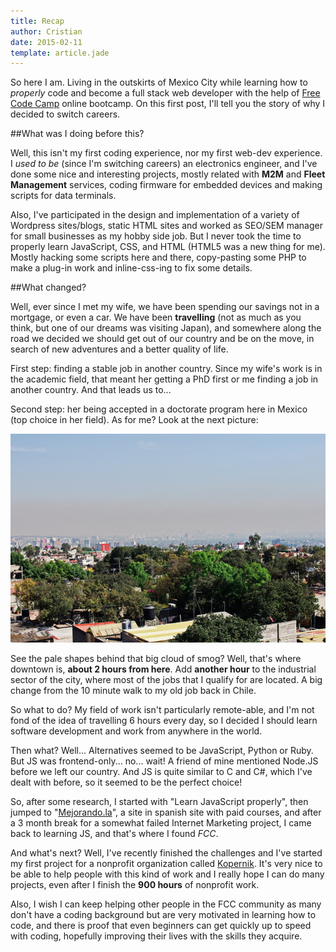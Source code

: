 ```yaml
---
title: Recap
author: Cristian
date: 2015-02-11
template: article.jade
---
```


So here I am. Living in the outskirts of Mexico City while learning how to _properly_ code and become a full stack web developer with the help of [Free Code Camp](https://www.freecodecamp.org) online bootcamp. On this first post, I'll tell you the story of why I decided to switch careers.

##What was I doing before this?

Well, this isn't my first coding experience, nor my first web-dev experience. I *used to be* (since I'm switching careers) an electronics engineer, and I've done some nice and interesting projects, mostly related with **M2M** and **Fleet Management** services, coding firmware for embedded devices and making scripts for data terminals.

Also, I've participated in the design and implementation of a variety of Wordpress sites/blogs, static HTML sites and worked as SEO/SEM manager for small businesses as my hobby side job. But I never took the time to properly learn JavaScript, CSS, and HTML (HTML5 was a new thing for me). Mostly hacking some scripts here and there, copy-pasting some PHP to make a plug-in work and inline-css-ing to fix some details.

##What changed?

Well, ever since I met my wife, we have been spending our savings not in a mortgage, or even a car. We have been **travelling** (not as much as you think, but one of our dreams was visiting Japan), and somewhere along the road we decided we should get out of our country and be on the move, in search of new adventures and a better quality of life.

First step: finding a stable job in another country. Since my wife's work is in the academic field, that meant her getting a PhD first or me finding a job in another country. And that leads us to...

Second step: her being accepted in a doctorate program here in Mexico (top choice in her field). As for me? Look at the next picture:

![Mexico City Downtown](downtown.jpg)

See the pale shapes behind that big cloud of smog? Well, that's where downtown is, **about 2 hours from here**. Add **another hour** to the industrial sector of the city, where most of the jobs that I qualify for are located. A big change from the 10 minute walk to my old job back in Chile.

So what to do? My field of work isn't particularly remote-able, and I'm not fond of the idea of travelling 6 hours every day, so I decided I should learn software development and work from anywhere in the world.

Then what? Well... Alternatives seemed to be JavaScript, Python or Ruby. But JS was frontend-only... no... wait! A friend of mine mentioned Node.JS before we left our country.
And JS is quite similar to C and C#, which I've dealt with before, so it seemed to be the perfect choice!

So, after some research, I started with "Learn JavaScript properly", then jumped to "[Mejorando.la](http://mejorando.la)", a site in spanish site with paid courses, and after a 3 month break for a somewhat failed Internet Marketing project, I came back to learning JS, and that's where I found *FCC*.

And what's next? Well, I've recently finished the challenges and I've started my first project for a nonprofit organization called [Kopernik](http://kopernik.info/). It's very nice to be able to help people with this kind of work and I really hope I can do many projects, even after I finish the **900 hours** of nonprofit work.

Also, I wish I can keep helping other people in the FCC community as many don't have a coding background but are very motivated in learning how to code, and there is proof that even beginners can get quickly up to speed with coding, hopefully improving their lives with the skills they acquire.

